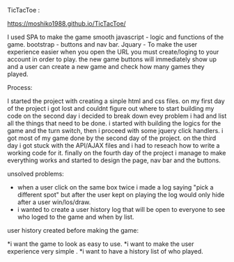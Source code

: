 TicTacToe : 

https://moshiko1988.github.io/TicTacToe/

I used SPA to make the game smooth
javascript - logic and functions of the game.
bootstrap - buttons and nav bar.
Jquary - To make the user experience easier
        when you open the URL you must create/loging to your account in order to play.
        the new game buttons will immediately show up and a user can create a new game and
        check how many games they played.

Process:

I started the project with creating a sinple html and css files.
on my first day of the project i got lost and couldnt figure out where to start building my code
on the second day i decided to break down evey problem i had and list all the things that need to  be done.
i started with building the logics for the game and the turn switch, then i proceed with some jquery click handlers. i got most of my game done by the second day of the project. on the third day i got stuck with the API/AJAX files and i had to reseach how to write a working code for it.
finally on the fourth day of the project i manage to make everything works and started to design the page, nav bar and the buttons.

unsolved problems:
* when a user click on the same box twice i made a log saying "pick a different spot" but after the user kept on playing the log would only hide after a user win/los/draw.
* i wanted to create a user history log that will be open to everyone to see who loged to the game and when by list.

user history created before making the game:

*i want the game to look as easy to use.
*i want to make the user experience very simple .
*i want to have a history list of who played.

